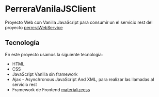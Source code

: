 # PerreraVanilaJSClient

Proyecto Web con Vanilla JavaScript para consumir un el servicio rest del proyecto [perreraWebService](https://github.com/ipartek/perreraWebService)

## Tecnología
En este proyecto usamos la siguiente tecnologia:

- HTML
- CSS
- JavaScript Vanilla sin framework
- Ajax - Asynchronous JavaScript And XML, para realizar las llamadas al servicio rest
- Framework de Frontend [materializecss](https://materializecss.com)

